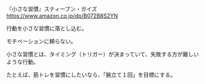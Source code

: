 『小さな習慣』スティーブン・ガイズ
https://www.amazon.co.jp/dp/B072B8S2YN

行動を小さな習慣に落とし込む。

モチベーションに頼らない。

小さな習慣とは、タイミング（トリガー）が決まっていて、失敗する方が難しいような行動。

たとえば、筋トレを習慣にしたいなら、「腕立て１回」を目標にする。
